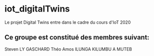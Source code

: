 # iot_digitalTwins
Le projet Digital Twins entre dans le cadre du cours d'IoT 2020 

## Ce groupe est constitué des membres suivant: 
 Steven LY
 GASCHARD Théo
 Amos ILUNGA KILUMBU A MUTEB
